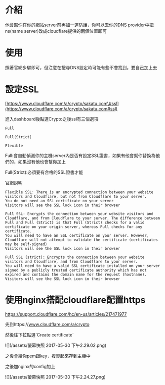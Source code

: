# 介紹

他會幫你在你的網站server前再加一道防護，你可以去你的DNS provider中把ns\(name server\)改成cloudflare提供的兩個位置即可

# 使用

照著官網步驟即可，但注意在搜尋DNS設定時可能有些不會找到，要自己加上去

# 設定SSL

[https://www.cloudflare.com/a/crypto/sakatu.com\#ssl](https://www.cloudflare.com/a/crypto/sakatu.com#ssl)

進入dashboard後點選Crypto之後ssl有三個選項

```
Full

Full(Strict)

Flexible
```

Full:會自動偵測你的主機server內是否有設定SSL證書，如果有他會幫你替換為他們的，如果沒有他也會幫你加上

Full\(Strict\):必須要有合格的SSL證書才能

官網說明

```
Flexible SSL: There is an encrypted connection between your website visitors and Cloudflare, but not from Cloudflare to your server.
You do not need an SSL certificate on your server
Visitors will see the SSL lock icon in their browser

Full SSL: Encrypts the connection between your website visitors and Cloudflare, and from Cloudflare to your server. The difference between Full and Full (Strict) is that Full (Strict) checks for a valid certificate on your origin server, whereas Full checks for any certificate.
You will need to have an SSL certificate on your server. However, Cloudflare will not attempt to validate the certificate (certificates may be self-signed)
Visitors will see the SSL lock icon in their browser

Full SSL (strict): Encrypts the connection between your website visitors and Cloudflare, and from Cloudflare to your server.
You will need to have a valid SSL certificate installed on your server signed by a publicly trusted certificate authority which has not expired and contains the domain name for the request (hostname).
Visitors will see the SSL lock icon in their browser
```

# 使用nginx搭配cloudflare配置https

https://support.cloudflare.com/hc/en-us/articles/217471977



先到https://www.cloudflare.com/a/crypto

然後往下拉點選\`Create certificate\`

![](/assets/螢幕快照 2017-05-30 下午2.29.02.png)



之後會給你pem跟key，複製起來存到主機中



之後加nginx的config加上

![](/assets/螢幕快照 2017-05-30 下午2.24.27.png)



